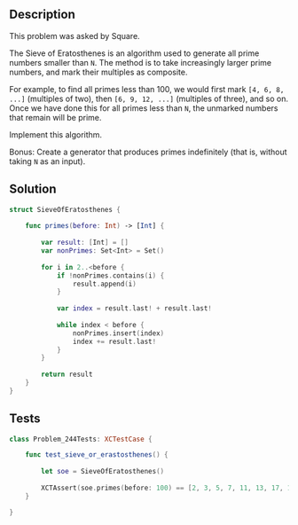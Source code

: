 ## Description

This problem was asked by Square.

The Sieve of Eratosthenes is an algorithm used to generate all prime numbers smaller than `N`. The method is to take increasingly larger prime numbers, and mark their multiples as composite.

For example, to find all primes less than 100, we would first mark `[4, 6, 8, ...]` (multiples of two), then `[6, 9, 12, ...]` (multiples of three), and so on. Once we have done this for all primes less than `N`, the unmarked numbers that remain will be prime.

Implement this algorithm.

Bonus: Create a generator that produces primes indefinitely (that is, without taking `N` as an input).

## Solution

```swift
struct SieveOfEratosthenes {
    
    func primes(before: Int) -> [Int] {
        
        var result: [Int] = []
        var nonPrimes: Set<Int> = Set()
        
        for i in 2..<before {
            if !nonPrimes.contains(i) {
                result.append(i)
            }
            
            var index = result.last! + result.last!
            
            while index < before {
                nonPrimes.insert(index)
                index += result.last!
            }
        }
        
        return result
    }
}
```

## Tests

```swift
class Problem_244Tests: XCTestCase {

    func test_sieve_or_erastosthenes() {
        
        let soe = SieveOfEratosthenes()
        
        XCTAssert(soe.primes(before: 100) == [2, 3, 5, 7, 11, 13, 17, 19, 23, 29, 31, 37, 41, 43, 47, 53, 59, 61, 67, 71, 73, 79, 83, 89, 97])
    }

}
```